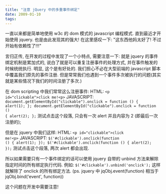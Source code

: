 ```yaml
---
title: "注意 jQuery 中的多重事件绑定"
date: 2009-01-10
tags:
---
```


一直以来都是简单地使用 w3c 的 dom 模式的 javascript 编程模式. 直到最近才开始使用 jquery. 也是由此发现其的强大! 在这里感叹一下: "这东西他妈太好了! 不过开始有依赖性了!!!"

言归正传, 在开发的过程中发现了一个小特点, 需要注意一下: 就是 jquery 的事件绑定机制是累加式的, 说白了就是可以重复注册事件的处理方式, 并在事件触发的时候统统执行. 明显, 这个是有好处的. 我们担心不必在大型前端的 javascript 脚本中覆盖我们原先的事件注册. 但是常常我们也遇到一个事件多次被执行的问题(其实就是某些情况下我们的时间注册了多次.)

在 dom scripting 中我们常常这么注册事件:
HTML:
<code>&lt;p id="clickable"&gt;click me!&lt;p&gt;</code>
JAVASCRIPT:
<code>document.getElementById("clickable").onclick = function () { alert(1); };
document.getElementById("clickable").onclick = function () { alert(2); };</code>
测试点击这个段落, 只会有一次 alert 并且内容为 2 (即最后一次注册的);

但是在 jquery 中我们这样:
HTML:
<code>&lt;p id="clickable"&gt;click me!&lt;p&gt;</code>
JAVASCRIPT:
<code>$('#clickable').onclick(function () { alert(1); });
$('#clickable').onclick(function () { alert(2); });</code>
测试点击这个段落, 两次 alert 都会出现.

所以如果需要只有一个事件绑定的话可以使用 jquery 自带的 unbind 方法来解除指定时间的所有绑定执行代码. 例如:
<code>$('#clickable').unbind('onclick');</code>
这样就解除了 onclick 的所有绑定方法.
(ps. jquery 中 jqObj.event(function) 相当于 jqObj.bind('event', function))

这个问题在开发中需要注意!
